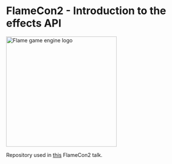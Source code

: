 # FlameCon2 - Introduction to the effects API

<img alt="Flame game engine logo" src="https://i.ibb.co/YdjL9b7/flame.png" width="300" />

Repository used in [this](https://www.youtube.com/watch?v=cBXKArpTw04) FlameCon2 talk.
